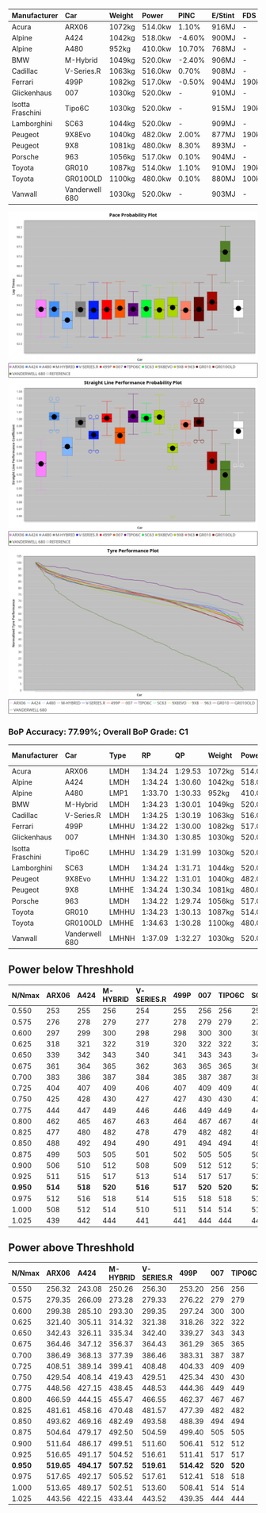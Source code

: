 | Manufacturer     | Car            | Weight | Power   | PINC    | E/Stint | FDS     |
|:-|:-|:-|:-|:-|:-|:-|
| Acura            | ARX06          | 1072kg | 514.0kw | 1.10%   | 916MJ   |    -    |
| Alpine           | A424           | 1042kg | 518.0kw | -4.60%  | 900MJ   |    -    |
| Alpine           | A480           | 952kg  | 410.0kw | 10.70%  | 768MJ   |    -    |
| BMW              | M-Hybrid       | 1049kg | 520.0kw | -2.40%  | 906MJ   |    -    |
| Cadillac         | V-Series.R     | 1063kg | 516.0kw | 0.70%   | 908MJ   |    -    |
| Ferrari          | 499P           | 1082kg | 517.0kw | -0.50%  | 904MJ   | 190kph  |
| Glickenhaus      | 007            | 1030kg | 520.0kw |    -    | 910MJ   |    -    |
| Isotta Fraschini | Tipo6C         | 1030kg | 520.0kw |    -    | 915MJ   | 190kph  |
| Lamborghini      | SC63           | 1044kg | 520.0kw |    -    | 909MJ   |    -    |
| Peugeot          | 9X8Evo         | 1040kg | 482.0kw | 2.00%   | 877MJ   | 190kph  |
| Peugeot          | 9X8            | 1081kg | 480.0kw | 8.30%   | 893MJ   |    -    |
| Porsche          | 963            | 1056kg | 517.0kw | 0.10%   | 904MJ   |    -    |
| Toyota           | GR010          | 1087kg | 514.0kw | 1.10%   | 910MJ   | 190kph  |
| Toyota           | GR010OLD       | 1100kg | 480.0kw | 0.10%   | 880MJ   | 100kph  |
| Vanwall          | Vanderwell 680 | 1030kg | 520.0kw |    -    | 903MJ   |    -    |

![PACECHART](./IMG/AUTO.png)
![STRAIGHTLINEPERFORMANCECHART](./IMG/AUTO_sp.png)
![TYREPERFORMANCECHART](./IMG/AUTO_tw.png)

### BoP Accuracy: 77.99%; Overall BoP Grade: C1
| Manufacturer     | Car            | Type  | RP      | QP      | Weight | Power¹  | Threshhold | PINC    | Power²   | E/Stint | AVG Vmax  | FDS     | RDLC | L/Stint | BOP-Grade | Model Accuracy | Model Points | Match%  | SimDiff |
|:-|:-|:-|:-|:-|:-|:-|:-|:-|:-|:-|:-|:-|:-|:-|:-|:-|:-|:-|:-|
| Acura            | ARX06          | LMDH  | 1:34.24 | 1:29.53 | 1072kg | 514.0kw | 250.0kph   | 1.10%   | 519.70kw |  916MJ  | 301.21kph |    -    | 1.00 | 37      | -B2       | 100.00%        | 995          | 80.72%  | #       |
| Alpine           | A424           | LMDH  | 1:34.24 | 1:30.60 | 1042kg | 518.0kw | 250.0kph   | -4.60%  | 494.20kw |  900MJ  | 311.45kph |    -    | 1.01 | 36      | -A2       | 100.00%        | 635          | 90.09%  | #       |
| Alpine           | A480           | LMP1  | 1:33.70 | 1:30.33 |  952kg | 410.0kw | 250.0kph   | 10.70%  | 453.90kw |  768MJ  | 305.02kph |    -    | 0.97 | 34      | -D2       | 94.90%         | 707          | 63.13%  | #       |
| BMW              | M-Hybrid       | LMDH  | 1:34.23 | 1:30.01 | 1049kg | 520.0kw | 250.0kph   | -2.40%  | 507.50kw |  906MJ  | 310.98kph |    -    | 1.01 | 36      | -B1       | 100.00%        | 1696         | 89.09%  | #       |
| Cadillac         | V-Series.R     | LMDH  | 1:34.25 | 1:30.19 | 1063kg | 516.0kw | 250.0kph   | 0.70%   | 519.60kw |  908MJ  | 307.22kph |    -    | 1.00 | 37      | ~A1       | 88.64%         | 2076         | 98.64%  | #       |
| Ferrari          | 499P           | LMHHU | 1:34.22 | 1:30.00 | 1082kg | 517.0kw | 250.0kph   | -0.50%  | 514.40kw |  904MJ  | 310.50kph | 190kph  | 1.01 | 37      | ~A1       | 91.94%         | 2476         | 95.49%  | #       |
| Glickenhaus      | 007            | LMHNH | 1:34.30 | 1:30.85 | 1030kg | 520.0kw | 0.0kph     |    -    | 520.00kw |  910MJ  | 310.11kph |    -    | 0.96 | 36      | ~A1       | 95.63%         | 1510         | 97.76%  | #       |
| Isotta Fraschini | Tipo6C         | LMHHU | 1:34.29 | 1:31.99 | 1030kg | 520.0kw | 0.0kph     |    -    | 520.00kw |  915MJ  | 314.60kph | 190kph  | 1.07 | 37      | +Ω1       | 100.00%        | 66           | 46.95%  | #       |
| Lamborghini      | SC63           | LMDH  | 1:34.24 | 1:31.71 | 1044kg | 520.0kw | 0.0kph     |    -    | 520.00kw |  909MJ  | 313.33kph |    -    | 1.04 | 37      | -B1       | 100.00%        | 504          | 88.52%  | #       |
| Peugeot          | 9X8Evo         | LMHHU | 1:34.22 | 1:31.01 | 1040kg | 482.0kw | 250.0kph   | 2.00%   | 491.60kw |  877MJ  | 310.36kph | 190kph  | 1.01 | 36      | +B2       | 100.00%        | 249          | 81.54%  | ±0.16s  |
| Peugeot          | 9X8            | LMHHE | 1:34.24 | 1:30.34 | 1081kg | 480.0kw | 250.0kph   | 8.30%   | 519.80kw |  893MJ  | 302.68kph |    -    | 0.99 | 36      | -A2       | 98.33%         | 2173         | 93.31%  | #       |
| Porsche          | 963            | LMDH  | 1:34.22 | 1:29.74 | 1056kg | 517.0kw | 250.0kph   | 0.10%   | 517.50kw |  904MJ  | 310.48kph |    -    | 1.01 | 37      | ~A1       | 90.40%         | 5633         | 96.18%  | #       |
| Toyota           | GR010          | LMHHU | 1:34.23 | 1:30.13 | 1087kg | 514.0kw | 250.0kph   | 1.10%   | 519.70kw |  910MJ  | 309.54kph | 190kph  | 1.00 | 37      | ~A1       | 90.11%         | 3235         | 97.07%  | #       |
| Toyota           | GR010OLD       | LMHHE | 1:34.63 | 1:30.28 | 1100kg | 480.0kw | 250.0kph   | 0.10%   | 480.50kw |  880MJ  | 296.26kph | 100kph  | 1.00 | 36      | +B1       | 99.03%         | 1536         | 87.22%  | #       |
| Vanwall          | Vanderwell 680 | LMHNH | 1:37.09 | 1:32.27 | 1030kg | 520.0kw | 0.0kph     |    -    | 520.00kw |  903MJ  | 300.97kph |    -    | 1.01 | 36      | +Ω2       | 97.68%         | 632          | -35.94% | #       |

## Power below Threshhold
| N/Nmax    | ARX06   | A424    | M-HYBRID | V-SERIES.R | 499P    | 007     | TIPO6C  | SC63    | 9X8EVO  | 9X8     | 963     | GR010   | GR010OLD | VANDERWELL 680 | ​     | RPM      | A480       |
|:-|:-|:-|:-|:-|:-|:-|:-|:-|:-|:-|:-|:-|:-|:-|:-|:-|:-|
|  0.550    |  253    |  255    |  256     |  254       |  255    |  256    |  256    |  256    |  237    |  236    |  255    |  253    |  236     |  256           |  ​    |   --     |  0.00      |
|  0.575    |  276    |  278    |  279     |  277       |  278    |  279    |  279    |  279    |  259    |  258    |  278    |  276    |  258     |  279           |  ​    |   --     |  0.00      |
|  0.600    |  297    |  299    |  300     |  298       |  298    |  300    |  300    |  300    |  278    |  277    |  298    |  297    |  277     |  300           |  ​    |   --     |  0.00      |
|  0.625    |  318    |  321    |  322     |  319       |  320    |  322    |  322    |  322    |  298    |  297    |  320    |  318    |  297     |  322           |  ​    |   --     |  0.00      |
|  0.650    |  339    |  342    |  343     |  340       |  341    |  343    |  343    |  343    |  318    |  317    |  341    |  339    |  317     |  343           |  ​    |   --     |  0.00      |
|  0.675    |  361    |  364    |  365     |  362       |  363    |  365    |  365    |  365    |  338    |  337    |  363    |  361    |  337     |  365           |  ​    |   --     |  0.00      |
|  0.700    |  383    |  386    |  387     |  384       |  385    |  387    |  387    |  387    |  359    |  358    |  385    |  383    |  358     |  387           |  ​    |   --     |  0.00      |
|  0.725    |  404    |  407    |  409     |  406       |  407    |  409    |  409    |  409    |  380    |  378    |  407    |  404    |  378     |  409           |  ​    |   --     |  0.00      |
|  0.750    |  425    |  428    |  430     |  427       |  427    |  430    |  430    |  430    |  399    |  397    |  427    |  425    |  397     |  430           |  ​    |   --     |  0.00      |
|  0.775    |  444    |  447    |  449     |  446       |  446    |  449    |  449    |  449    |  417    |  415    |  446    |  444    |  415     |  449           |  ​    |  5000    |  255.47    |
|  0.800    |  462    |  465    |  467     |  463       |  464    |  467    |  467    |  467    |  433    |  431    |  464    |  462    |  431     |  467           |  ​    |  5500    |  301.55    |
|  0.825    |  477    |  480    |  482     |  478       |  479    |  482    |  482    |  482    |  447    |  445    |  479    |  477    |  445     |  482           |  ​    |  6000    |  336.61    |
|  0.850    |  488    |  492    |  494     |  490       |  491    |  494    |  494    |  494    |  458    |  456    |  491    |  488    |  456     |  494           |  ​    |  6500    |  380.69    |
|  0.875    |  499    |  503    |  505     |  501       |  502    |  505    |  505    |  505    |  468    |  466    |  502    |  499    |  466     |  505           |  ​    |  7000    |  424.78    |
|  0.900    |  506    |  510    |  512     |  508       |  509    |  512    |  512    |  512    |  474    |  472    |  509    |  506    |  472     |  512           |  ​    |  7500    |  435.80    |
|  0.925    |  511    |  515    |  517     |  513       |  514    |  517    |  517    |  517    |  479    |  477    |  514    |  511    |  477     |  517           |  ​    |  8000    |  431.79    |
| **0.950** | **514** | **518** | **520**  | **516**    | **517** | **520** | **520** | **520** | **482** | **480** | **517** | **514** | **480**  | **520**        | **​** | **8500** | **434.79** |
|  0.975    |  512    |  516    |  518     |  514       |  515    |  518    |  518    |  518    |  480    |  478    |  515    |  512    |  478     |  518           |  ​    |  9000    |  217.40    |
|  1.000    |  508    |  512    |  514     |  510       |  511    |  514    |  514    |  514    |  477    |  475    |  511    |  508    |  475     |  514           |  ​    |   --     |  0.00      |
|  1.025    |  439    |  442    |  444     |  441       |  441    |  444    |  444    |  444    |  412    |  410    |  441    |  439    |  410     |  444           |  ​    |   --     |  0.00      |

## Power above Threshhold
| N/Nmax    | ARX06      | A424       | M-HYBRID   | V-SERIES.R | 499P       | 007     | TIPO6C  | SC63    | 9X8EVO     | 9X8        | 963        | GR010      | GR010OLD   | VANDERWELL 680 | ​     | RPM      | A480       |
|:-|:-|:-|:-|:-|:-|:-|:-|:-|:-|:-|:-|:-|:-|:-|:-|:-|:-|
|  0.550    |  256.32    |  243.08    |  250.26    |  256.30    |  253.20    |  256    |  256    |  256    |  242.32    |  256.41    |  255.25    |  256.32    |  236.24    |  256           |  ​    |   --     |  0.00      |
|  0.575    |  279.35    |  266.09    |  273.28    |  279.33    |  276.22    |  279    |  279    |  279    |  264.34    |  279.45    |  278.28    |  279.35    |  258.26    |  279           |  ​    |   --     |  0.00      |
|  0.600    |  299.38    |  285.10    |  293.30    |  299.35    |  297.24    |  300    |  300    |  300    |  284.37    |  299.48    |  298.30    |  299.38    |  277.28    |  300           |  ​    |   --     |  0.00      |
|  0.625    |  321.40    |  305.11    |  314.32    |  321.38    |  318.26    |  322    |  322    |  322    |  304.40    |  321.52    |  320.32    |  321.40    |  297.30    |  322           |  ​    |   --     |  0.00      |
|  0.650    |  342.43    |  326.11    |  335.34    |  342.40    |  339.27    |  343    |  343    |  343    |  324.42    |  342.55    |  341.34    |  342.43    |  317.32    |  343           |  ​    |   --     |  0.00      |
|  0.675    |  364.46    |  347.12    |  356.37    |  364.43    |  361.29    |  365    |  365    |  365    |  345.45    |  364.59    |  363.36    |  364.46    |  337.34    |  365           |  ​    |   --     |  0.00      |
|  0.700    |  386.49    |  368.13    |  377.39    |  386.46    |  383.31    |  387    |  387    |  387    |  366.48    |  386.62    |  385.38    |  386.49    |  358.36    |  387           |  ​    |   --     |  0.00      |
|  0.725    |  408.51    |  389.14    |  399.41    |  408.48    |  404.33    |  409    |  409    |  409    |  386.50    |  408.66    |  407.41    |  408.51    |  378.38    |  409           |  ​    |   --     |  0.00      |
|  0.750    |  429.54    |  408.14    |  419.43    |  429.51    |  425.34    |  430    |  430    |  430    |  406.53    |  429.69    |  427.43    |  429.54    |  397.40    |  430           |  ​    |   --     |  0.00      |
|  0.775    |  448.56    |  427.15    |  438.45    |  448.53    |  444.36    |  449    |  449    |  449    |  424.55    |  448.73    |  446.45    |  448.56    |  415.41    |  449           |  ​    |  5000    |  255.47    |
|  0.800    |  466.59    |  444.15    |  455.47    |  466.55    |  462.37    |  467    |  467    |  467    |  441.57    |  466.75    |  464.46    |  466.59    |  431.43    |  467           |  ​    |  5500    |  301.55    |
|  0.825    |  481.61    |  458.16    |  470.48    |  481.57    |  477.39    |  482    |  482    |  482    |  455.59    |  481.78    |  479.48    |  481.61    |  445.44    |  482           |  ​    |  6000    |  336.61    |
|  0.850    |  493.62    |  469.16    |  482.49    |  493.58    |  488.39    |  494    |  494    |  494    |  466.61    |  493.80    |  491.49    |  493.62    |  456.46    |  494           |  ​    |  6500    |  380.69    |
|  0.875    |  504.64    |  479.17    |  492.50    |  504.59    |  499.40    |  505    |  505    |  505    |  476.62    |  504.82    |  502.50    |  504.64    |  466.47    |  505           |  ​    |  7000    |  424.78    |
|  0.900    |  511.64    |  486.17    |  499.51    |  511.60    |  506.41    |  512    |  512    |  512    |  483.63    |  511.83    |  509.51    |  511.64    |  472.47    |  512           |  ​    |  7500    |  435.80    |
|  0.925    |  516.65    |  491.17    |  504.52    |  516.61    |  511.41    |  517    |  517    |  517    |  488.64    |  516.84    |  514.51    |  516.65    |  477.48    |  517           |  ​    |  8000    |  431.79    |
| **0.950** | **519.65** | **494.17** | **507.52** | **519.61** | **514.42** | **520** | **520** | **520** | **491.64** | **519.84** | **517.52** | **519.65** | **480.48** | **520**        | **​** | **8500** | **434.79** |
|  0.975    |  517.65    |  492.17    |  505.52    |  517.61    |  512.41    |  518    |  518    |  518    |  489.64    |  517.84    |  515.52    |  517.65    |  478.48    |  518           |  ​    |  9000    |  217.40    |
|  1.000    |  513.65    |  489.17    |  502.51    |  513.60    |  508.41    |  514    |  514    |  514    |  486.63    |  513.83    |  511.51    |  513.65    |  475.47    |  514           |  ​    |   --     |  0.00      |
|  1.025    |  443.56    |  422.15    |  433.44    |  443.52    |  439.35    |  444    |  444    |  444    |  419.55    |  443.72    |  441.44    |  443.56    |  410.41    |  444           |  ​    |   --     |  0.00      |

